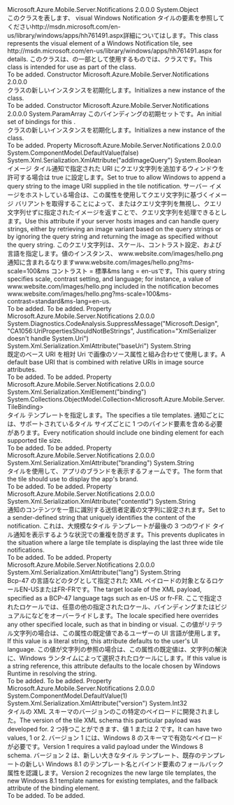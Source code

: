 <Type Name="VisualTile" FullName="Microsoft.Azure.Mobile.Server.Notifications.VisualTile">
  <TypeSignature Language="C#" Value="public class VisualTile" />
  <TypeSignature Language="ILAsm" Value=".class public auto ansi beforefieldinit VisualTile extends System.Object" />
  <TypeSignature Language="DocId" Value="T:Microsoft.Azure.Mobile.Server.Notifications.VisualTile" />
  <TypeSignature Language="VB.NET" Value="Public Class VisualTile" />
  <TypeSignature Language="F#" Value="type VisualTile = class" />
  <AssemblyInfo>
    <AssemblyName>Microsoft.Azure.Mobile.Server.Notifications</AssemblyName>
    <AssemblyVersion>2.0.0.0</AssemblyVersion>
  </AssemblyInfo>
  <Base>
    <BaseTypeName>System.Object</BaseTypeName>
  </Base>
  <Interfaces />
  <Docs>
    <summary>
            <span data-ttu-id="d35aa-101">このクラスを表します、 <c>visual</c> Windows Notification タイルの要素を参照してください<c>http://msdn.microsoft.com/en-us/library/windows/apps/hh761491.aspx</c>詳細についてはします。</span><span class="sxs-lookup"><span data-stu-id="d35aa-101">This class represents the <c>visual</c> element of a Windows Notification tile, see <c>http://msdn.microsoft.com/en-us/library/windows/apps/hh761491.aspx</c> for details.</span></span>
            <span data-ttu-id="d35aa-102">このクラスは、の一部として使用するものでは、<see cref="T:Microsoft.Azure.Mobile.Server.WindowsPushMessage" />クラスです。</span><span class="sxs-lookup"><span data-stu-id="d35aa-102">This class is intended for use as part of the <see cref="T:Microsoft.Azure.Mobile.Server.WindowsPushMessage" /> class.</span></span>
            </summary>
    <remarks>To be added.</remarks>
  </Docs>
  <Members>
    <Member MemberName=".ctor">
      <MemberSignature Language="C#" Value="public VisualTile ();" />
      <MemberSignature Language="ILAsm" Value=".method public hidebysig specialname rtspecialname instance void .ctor() cil managed" />
      <MemberSignature Language="DocId" Value="M:Microsoft.Azure.Mobile.Server.Notifications.VisualTile.#ctor" />
      <MemberSignature Language="VB.NET" Value="Public Sub New ()" />
      <MemberType>Constructor</MemberType>
      <AssemblyInfo>
        <AssemblyName>Microsoft.Azure.Mobile.Server.Notifications</AssemblyName>
        <AssemblyVersion>2.0.0.0</AssemblyVersion>
      </AssemblyInfo>
      <Parameters />
      <Docs>
        <summary>
            <span data-ttu-id="d35aa-103"><see cref="T:Microsoft.Azure.Mobile.Server.Notifications.VisualTile" /> クラスの新しいインスタンスを初期化します。</span><span class="sxs-lookup"><span data-stu-id="d35aa-103">Initializes a new instance of the <see cref="T:Microsoft.Azure.Mobile.Server.Notifications.VisualTile" /> class.</span></span>
            </summary>
        <remarks>To be added.</remarks>
      </Docs>
    </Member>
    <Member MemberName=".ctor">
      <MemberSignature Language="C#" Value="public VisualTile (params Microsoft.Azure.Mobile.Server.TileBinding[] bindings);" />
      <MemberSignature Language="ILAsm" Value=".method public hidebysig specialname rtspecialname instance void .ctor(class Microsoft.Azure.Mobile.Server.TileBinding[] bindings) cil managed" />
      <MemberSignature Language="DocId" Value="M:Microsoft.Azure.Mobile.Server.Notifications.VisualTile.#ctor(Microsoft.Azure.Mobile.Server.TileBinding[])" />
      <MemberSignature Language="VB.NET" Value="Public Sub New (ParamArray bindings As TileBinding())" />
      <MemberSignature Language="F#" Value="new Microsoft.Azure.Mobile.Server.Notifications.VisualTile : Microsoft.Azure.Mobile.Server.TileBinding[] -&gt; Microsoft.Azure.Mobile.Server.Notifications.VisualTile" Usage="new Microsoft.Azure.Mobile.Server.Notifications.VisualTile bindings" />
      <MemberType>Constructor</MemberType>
      <AssemblyInfo>
        <AssemblyName>Microsoft.Azure.Mobile.Server.Notifications</AssemblyName>
        <AssemblyVersion>2.0.0.0</AssemblyVersion>
      </AssemblyInfo>
      <Parameters>
        <Parameter Name="bindings" Type="Microsoft.Azure.Mobile.Server.TileBinding[]">
          <Attributes>
            <Attribute>
              <AttributeName>System.ParamArray</AttributeName>
            </Attribute>
          </Attributes>
        </Parameter>
      </Parameters>
      <Docs>
        <param name="bindings"><span data-ttu-id="d35aa-104">このバインディングの初期セット<see cref="T:Microsoft.Azure.Mobile.Server.Notifications.VisualTile" />です。</span><span class="sxs-lookup"><span data-stu-id="d35aa-104">An initial set of bindings for this <see cref="T:Microsoft.Azure.Mobile.Server.Notifications.VisualTile" />.</span></span></param>
        <summary>
            <span data-ttu-id="d35aa-105"><see cref="T:Microsoft.Azure.Mobile.Server.Notifications.VisualTile" /> クラスの新しいインスタンスを初期化します。</span><span class="sxs-lookup"><span data-stu-id="d35aa-105">Initializes a new instance of the <see cref="T:Microsoft.Azure.Mobile.Server.Notifications.VisualTile" /> class.</span></span>
            </summary>
        <remarks>To be added.</remarks>
      </Docs>
    </Member>
    <Member MemberName="AddImageQuery">
      <MemberSignature Language="C#" Value="public bool AddImageQuery { get; set; }" />
      <MemberSignature Language="ILAsm" Value=".property instance bool AddImageQuery" />
      <MemberSignature Language="DocId" Value="P:Microsoft.Azure.Mobile.Server.Notifications.VisualTile.AddImageQuery" />
      <MemberSignature Language="VB.NET" Value="Public Property AddImageQuery As Boolean" />
      <MemberSignature Language="F#" Value="member this.AddImageQuery : bool with get, set" Usage="Microsoft.Azure.Mobile.Server.Notifications.VisualTile.AddImageQuery" />
      <MemberType>Property</MemberType>
      <AssemblyInfo>
        <AssemblyName>Microsoft.Azure.Mobile.Server.Notifications</AssemblyName>
        <AssemblyVersion>2.0.0.0</AssemblyVersion>
      </AssemblyInfo>
      <Attributes>
        <Attribute>
          <AttributeName>System.ComponentModel.DefaultValue(false)</AttributeName>
        </Attribute>
        <Attribute>
          <AttributeName>System.Xml.Serialization.XmlAttribute("addImageQuery")</AttributeName>
        </Attribute>
      </Attributes>
      <ReturnValue>
        <ReturnType>System.Boolean</ReturnType>
      </ReturnValue>
      <Docs>
        <summary>
            <span data-ttu-id="d35aa-106">イメージ タイル通知で指定された URI にクエリ文字列を追加するウィンドウを許可する場合は true に設定します。</span><span class="sxs-lookup"><span data-stu-id="d35aa-106">Set to true to allow Windows to append a query string to the image URI supplied in the tile notification.</span></span> <span data-ttu-id="d35aa-107">サーバー イメージをホストしている場合は、この属性を使用してクエリ文字列に基づくイメージ バリアントを取得することによって、またはクエリ文字列を無視し、クエリ文字列せずに指定されたイメージを返すことで、クエリ文字列を処理できるとします。</span><span class="sxs-lookup"><span data-stu-id="d35aa-107">Use this attribute if your server hosts images and can handle query strings, either by retrieving an image variant based on the query strings or by ignoring the query string and returning the image as specified without the query string.</span></span> <span data-ttu-id="d35aa-108">このクエリ文字列は、スケール、コントラスト設定、および言語を指定します。値のインスタンス、 <c>www.website.com/images/hello.png</c>通知に含まれるなります<c>www.website.com/images/hello.png?ms-scale=100&amp;ms コントラスト = 標準&amp;ms lang = en-us</c>です。</span><span class="sxs-lookup"><span data-stu-id="d35aa-108">This query string specifies scale, contrast setting, and language; for instance, a value of <c>www.website.com/images/hello.png</c> included in the notification becomes <c>www.website.com/images/hello.png?ms-scale=100&amp;ms-contrast=standard&amp;ms-lang=en-us</c>.</span></span>
            </summary>
        <value>To be added.</value>
        <remarks>To be added.</remarks>
      </Docs>
    </Member>
    <Member MemberName="BaseUri">
      <MemberSignature Language="C#" Value="public string BaseUri { get; set; }" />
      <MemberSignature Language="ILAsm" Value=".property instance string BaseUri" />
      <MemberSignature Language="DocId" Value="P:Microsoft.Azure.Mobile.Server.Notifications.VisualTile.BaseUri" />
      <MemberSignature Language="VB.NET" Value="Public Property BaseUri As String" />
      <MemberSignature Language="F#" Value="member this.BaseUri : string with get, set" Usage="Microsoft.Azure.Mobile.Server.Notifications.VisualTile.BaseUri" />
      <MemberType>Property</MemberType>
      <AssemblyInfo>
        <AssemblyName>Microsoft.Azure.Mobile.Server.Notifications</AssemblyName>
        <AssemblyVersion>2.0.0.0</AssemblyVersion>
      </AssemblyInfo>
      <Attributes>
        <Attribute>
          <AttributeName>System.Diagnostics.CodeAnalysis.SuppressMessage("Microsoft.Design", "CA1056:UriPropertiesShouldNotBeStrings", Justification="XmlSerializer doesn't handle System.Uri")</AttributeName>
        </Attribute>
        <Attribute>
          <AttributeName>System.Xml.Serialization.XmlAttribute("baseUri")</AttributeName>
        </Attribute>
      </Attributes>
      <ReturnValue>
        <ReturnType>System.String</ReturnType>
      </ReturnValue>
      <Docs>
        <summary>
            <span data-ttu-id="d35aa-109">既定のベース URI を相対 Uri で画像のソース属性と組み合わせて使用します。</span><span class="sxs-lookup"><span data-stu-id="d35aa-109">A default base URI that is combined with relative URIs in image source attributes.</span></span>
            </summary>
        <value>To be added.</value>
        <remarks>To be added.</remarks>
      </Docs>
    </Member>
    <Member MemberName="Bindings">
      <MemberSignature Language="C#" Value="public System.Collections.ObjectModel.Collection&lt;Microsoft.Azure.Mobile.Server.TileBinding&gt; Bindings { get; }" />
      <MemberSignature Language="ILAsm" Value=".property instance class System.Collections.ObjectModel.Collection`1&lt;class Microsoft.Azure.Mobile.Server.TileBinding&gt; Bindings" />
      <MemberSignature Language="DocId" Value="P:Microsoft.Azure.Mobile.Server.Notifications.VisualTile.Bindings" />
      <MemberSignature Language="VB.NET" Value="Public ReadOnly Property Bindings As Collection(Of TileBinding)" />
      <MemberSignature Language="F#" Value="member this.Bindings : System.Collections.ObjectModel.Collection&lt;Microsoft.Azure.Mobile.Server.TileBinding&gt;" Usage="Microsoft.Azure.Mobile.Server.Notifications.VisualTile.Bindings" />
      <MemberType>Property</MemberType>
      <AssemblyInfo>
        <AssemblyName>Microsoft.Azure.Mobile.Server.Notifications</AssemblyName>
        <AssemblyVersion>2.0.0.0</AssemblyVersion>
      </AssemblyInfo>
      <Attributes>
        <Attribute>
          <AttributeName>System.Xml.Serialization.XmlElement("binding")</AttributeName>
        </Attribute>
      </Attributes>
      <ReturnValue>
        <ReturnType>System.Collections.ObjectModel.Collection&lt;Microsoft.Azure.Mobile.Server.TileBinding&gt;</ReturnType>
      </ReturnValue>
      <Docs>
        <summary>
            <span data-ttu-id="d35aa-110"><see cref="T:Microsoft.Azure.Mobile.Server.TileBinding" />タイル テンプレートを指定します。</span><span class="sxs-lookup"><span data-stu-id="d35aa-110">The <see cref="T:Microsoft.Azure.Mobile.Server.TileBinding" /> specifies a tile templates.</span></span> <span data-ttu-id="d35aa-111">通知ごとには、サポートされているタイル サイズごとに 1 つのバインド要素を含める必要があります。</span><span class="sxs-lookup"><span data-stu-id="d35aa-111">Every notification should include one binding element for each supported tile size.</span></span>
            </summary>
        <value>To be added.</value>
        <remarks>To be added.</remarks>
      </Docs>
    </Member>
    <Member MemberName="Branding">
      <MemberSignature Language="C#" Value="public string Branding { get; set; }" />
      <MemberSignature Language="ILAsm" Value=".property instance string Branding" />
      <MemberSignature Language="DocId" Value="P:Microsoft.Azure.Mobile.Server.Notifications.VisualTile.Branding" />
      <MemberSignature Language="VB.NET" Value="Public Property Branding As String" />
      <MemberSignature Language="F#" Value="member this.Branding : string with get, set" Usage="Microsoft.Azure.Mobile.Server.Notifications.VisualTile.Branding" />
      <MemberType>Property</MemberType>
      <AssemblyInfo>
        <AssemblyName>Microsoft.Azure.Mobile.Server.Notifications</AssemblyName>
        <AssemblyVersion>2.0.0.0</AssemblyVersion>
      </AssemblyInfo>
      <Attributes>
        <Attribute>
          <AttributeName>System.Xml.Serialization.XmlAttribute("branding")</AttributeName>
        </Attribute>
      </Attributes>
      <ReturnValue>
        <ReturnType>System.String</ReturnType>
      </ReturnValue>
      <Docs>
        <summary>
            <span data-ttu-id="d35aa-112">タイルを使用して、アプリのブランドを表示するフォームです。</span><span class="sxs-lookup"><span data-stu-id="d35aa-112">The form that the tile should use to display the app's brand.</span></span>
            </summary>
        <value>To be added.</value>
        <remarks>To be added.</remarks>
      </Docs>
    </Member>
    <Member MemberName="ContentId">
      <MemberSignature Language="C#" Value="public string ContentId { get; set; }" />
      <MemberSignature Language="ILAsm" Value=".property instance string ContentId" />
      <MemberSignature Language="DocId" Value="P:Microsoft.Azure.Mobile.Server.Notifications.VisualTile.ContentId" />
      <MemberSignature Language="VB.NET" Value="Public Property ContentId As String" />
      <MemberSignature Language="F#" Value="member this.ContentId : string with get, set" Usage="Microsoft.Azure.Mobile.Server.Notifications.VisualTile.ContentId" />
      <MemberType>Property</MemberType>
      <AssemblyInfo>
        <AssemblyName>Microsoft.Azure.Mobile.Server.Notifications</AssemblyName>
        <AssemblyVersion>2.0.0.0</AssemblyVersion>
      </AssemblyInfo>
      <Attributes>
        <Attribute>
          <AttributeName>System.Xml.Serialization.XmlAttribute("contentId")</AttributeName>
        </Attribute>
      </Attributes>
      <ReturnValue>
        <ReturnType>System.String</ReturnType>
      </ReturnValue>
      <Docs>
        <summary>
            <span data-ttu-id="d35aa-113">通知のコンテンツを一意に識別する送信者定義の文字列に設定されます。</span><span class="sxs-lookup"><span data-stu-id="d35aa-113">Set to a sender-defined string that uniquely identifies the content of the notification.</span></span> <span data-ttu-id="d35aa-114">これは、大規模なタイル テンプレートが最後の 3 つのワイド タイル通知を表示するような状況での重複を防ぎます。</span><span class="sxs-lookup"><span data-stu-id="d35aa-114">This prevents duplicates in the situation where a large tile template is displaying the last three wide tile notifications.</span></span> 
            </summary>
        <value>To be added.</value>
        <remarks>To be added.</remarks>
      </Docs>
    </Member>
    <Member MemberName="Lang">
      <MemberSignature Language="C#" Value="public string Lang { get; set; }" />
      <MemberSignature Language="ILAsm" Value=".property instance string Lang" />
      <MemberSignature Language="DocId" Value="P:Microsoft.Azure.Mobile.Server.Notifications.VisualTile.Lang" />
      <MemberSignature Language="VB.NET" Value="Public Property Lang As String" />
      <MemberSignature Language="F#" Value="member this.Lang : string with get, set" Usage="Microsoft.Azure.Mobile.Server.Notifications.VisualTile.Lang" />
      <MemberType>Property</MemberType>
      <AssemblyInfo>
        <AssemblyName>Microsoft.Azure.Mobile.Server.Notifications</AssemblyName>
        <AssemblyVersion>2.0.0.0</AssemblyVersion>
      </AssemblyInfo>
      <Attributes>
        <Attribute>
          <AttributeName>System.Xml.Serialization.XmlAttribute("lang")</AttributeName>
        </Attribute>
      </Attributes>
      <ReturnValue>
        <ReturnType>System.String</ReturnType>
      </ReturnValue>
      <Docs>
        <summary>
            <span data-ttu-id="d35aa-115">Bcp-47 の言語などのタグとして指定された XML ペイロードの対象となるロケール<c>EN-US</c>または<c>FR-FR</c>です。</span><span class="sxs-lookup"><span data-stu-id="d35aa-115">The target locale of the XML payload, specified as a BCP-47 language tags such as <c>en-US</c> or <c>fr-FR</c>.</span></span> <span data-ttu-id="d35aa-116">ここで指定されたロケールでは、任意の他の指定されたロケール、バインディングまたはビジュアルになどをオーバーライドします。</span><span class="sxs-lookup"><span data-stu-id="d35aa-116">The locale specified here overrides any other specified locale, such as that in binding or visual.</span></span> <span data-ttu-id="d35aa-117">この値がリテラル文字列の場合は、この属性の既定値であるユーザーの UI 言語が使用します。</span><span class="sxs-lookup"><span data-stu-id="d35aa-117">If this value is a literal string, this attribute defaults to the user's UI language.</span></span> <span data-ttu-id="d35aa-118">この値が文字列の参照の場合は、この属性の既定値は、文字列の解決に、Windows ランタイムによって選択されたロケールにします。</span><span class="sxs-lookup"><span data-stu-id="d35aa-118">If this value is a string reference, this attribute defaults to the locale chosen by Windows Runtime in resolving the string.</span></span>
            </summary>
        <value>To be added.</value>
        <remarks>To be added.</remarks>
      </Docs>
    </Member>
    <Member MemberName="Version">
      <MemberSignature Language="C#" Value="public int Version { get; set; }" />
      <MemberSignature Language="ILAsm" Value=".property instance int32 Version" />
      <MemberSignature Language="DocId" Value="P:Microsoft.Azure.Mobile.Server.Notifications.VisualTile.Version" />
      <MemberSignature Language="VB.NET" Value="Public Property Version As Integer" />
      <MemberSignature Language="F#" Value="member this.Version : int with get, set" Usage="Microsoft.Azure.Mobile.Server.Notifications.VisualTile.Version" />
      <MemberType>Property</MemberType>
      <AssemblyInfo>
        <AssemblyName>Microsoft.Azure.Mobile.Server.Notifications</AssemblyName>
        <AssemblyVersion>2.0.0.0</AssemblyVersion>
      </AssemblyInfo>
      <Attributes>
        <Attribute>
          <AttributeName>System.ComponentModel.DefaultValue(1)</AttributeName>
        </Attribute>
        <Attribute>
          <AttributeName>System.Xml.Serialization.XmlAttribute("version")</AttributeName>
        </Attribute>
      </Attributes>
      <ReturnValue>
        <ReturnType>System.Int32</ReturnType>
      </ReturnValue>
      <Docs>
        <summary>
            <span data-ttu-id="d35aa-119">タイルの XML スキーマのバージョンのこの特定のペイロードに開発されました。</span><span class="sxs-lookup"><span data-stu-id="d35aa-119">The version of the tile XML schema this particular payload was developed for.</span></span> <span data-ttu-id="d35aa-120">2 つ持つことができます、値 1 または 2 です。</span><span class="sxs-lookup"><span data-stu-id="d35aa-120">It can have two values, 1 or 2.</span></span> <span data-ttu-id="d35aa-121">バージョン 1 には、Windows 8 のスキーマで有効なペイロードが必要です。</span><span class="sxs-lookup"><span data-stu-id="d35aa-121">Version 1 requires a valid payload under the Windows 8 schema.</span></span> <span data-ttu-id="d35aa-122">バージョン 2 は、新しい大きなタイル テンプレート、既存のテンプレートの新しい Windows 8.1 のテンプレート名とバインド要素のフォールバック属性を認識します。</span><span class="sxs-lookup"><span data-stu-id="d35aa-122">Version 2 recognizes the new large tile templates, the new Windows 8.1 template names for existing templates, and the fallback attribute of the binding element.</span></span>
            </summary>
        <value>To be added.</value>
        <remarks>To be added.</remarks>
      </Docs>
    </Member>
  </Members>
</Type>